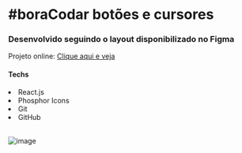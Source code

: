 <h1>#boraCodar botões e cursores</h1>
<h3>Desenvolvido seguindo o layout disponibilizado no Figma</h3>

Projeto online: <a href="https://buttons-and-cursors-bora-codar-3.vercel.app/">Clique aqui e veja</a>

<h4>Techs</h4>
<li>React.js</li>
<li>Phosphor Icons</li>
<li>Git</li>
<li>GitHub</li>
<br>

![image](https://user-images.githubusercontent.com/116440841/235369325-af20f807-8615-41e3-9450-13d3b35ba508.png)
